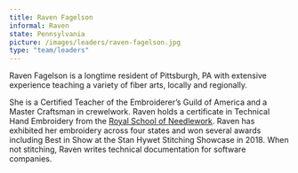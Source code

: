 ```yaml
---
title: Raven Fagelson
informal: Raven
state: Pennsylvania
picture: /images/leaders/raven-fagelson.jpg
type: "team/leaders"
---
```


Raven Fagelson is a longtime resident of Pittsburgh, PA with extensive experience teaching a variety of fiber arts, locally and regionally.

She is a Certified Teacher of the Embroiderer’s Guild of America and a Master Craftsman in crewelwork. Raven holds a certificate in Technical Hand Embroidery from the [Royal School of Needlework](https://royal-needlework.org.uk/shop/?gad_source=1). Raven has exhibited her embroidery across four states and won several awards including Best in Show at the Stan Hywet Stitching Showcase in 2018. When not stitching, Raven writes technical documentation for software companies.
